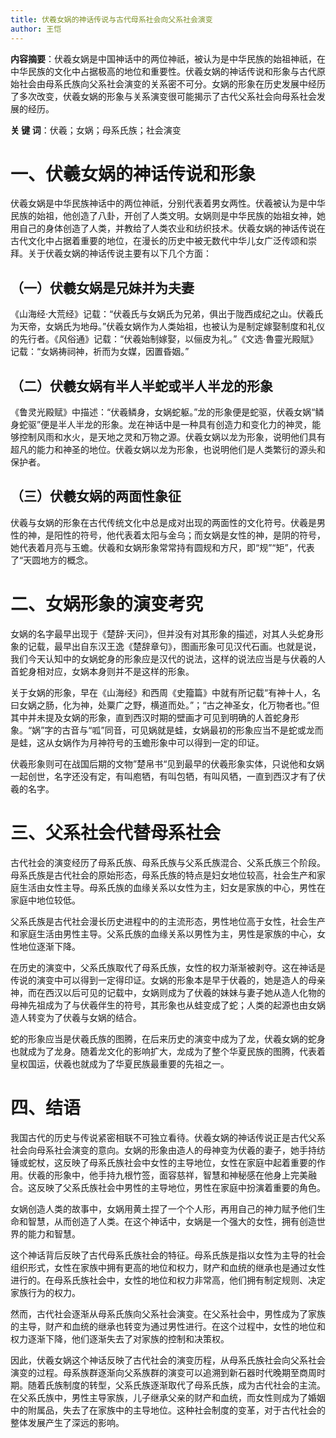 ```yaml
---
title: 伏羲女娲的神话传说与古代母系社会向父系社会演变
author: 王恺
---
```

**内容摘要**：伏羲女娲是中国神话中的两位神祇，被认为是中华民族的始祖神祇，在中华民族的文化中占据极高的地位和重要性。伏羲女娲的神话传说和形象与古代原始社会由母系氏族向父系社会演变的关系密不可分。女娲的形象在历史发展中经历了多次改变，伏羲女娲的形象与关系演变很可能揭示了古代父系社会向母系社会发展的经历。

**关 键 词**：伏羲；女娲；母系氏族；社会演变

# 一、伏羲女娲的神话传说和形象

伏羲女娲是中华民族神话中的两位神祇，分别代表着男女两性。伏羲被认为是中华民族的始祖，他创造了八卦，开创了人类文明。女娲则是中华民族的始祖女神，她用自己的身体创造了人类，并教给了人类农业和纺织技术。伏羲女娲的神话传说在古代文化中占据着重要的地位，在漫长的历史中被无数代中华儿女广泛传颂和崇拜。关于伏羲女娲的神话传说主要有以下几个方面：

## （一）伏羲女娲是兄妹并为夫妻

《山海经·大荒经》记载：“伏羲氏与女娲氏为兄弟，俱出于陇西成纪之山。伏羲氏为天帝，女娲氏为地母。”伏羲女娲作为人类始祖，也被认为是制定嫁娶制度和礼仪的先行者。《风俗通》记载：“伏羲始制嫁娶，以俪皮为礼。”《文选·魯靈光殿賦》记载：“女娲祷祠神，祈而为女媒，因置昏姻。”

## （二）伏羲女娲有半人半蛇或半人半龙的形象

《鲁灵光殿赋》中描述：“伏羲鳞身，女娲蛇躯。”龙的形象便是蛇驱，伏羲女娲“鳞身蛇驱”便是半人半龙的形象。龙在神话中是一种具有创造力和变化力的神灵，能够控制风雨和水火，是天地之灵和万物之源。伏羲女娲以龙为形象，说明他们具有超凡的能力和神圣的地位。伏羲女娲以龙为形象，也说明他们是人类繁衍的源头和保护者。

## （三）伏羲女娲的两面性象征

伏羲与女娲的形象在古代传统文化中总是成对出现的两面性的文化符号。伏羲是男性的神，是阳性的符号，他代表着太阳与金乌；而女娲是女性的神，是阴的符号，她代表着月亮与玉蟾。伏羲和女娲形象常常持有圆规和方尺，即“规”“矩”，代表了“天圆地方的概念。

# 二、女娲形象的演变考究

女娲的名字最早出现于《楚辞·天问》，但并没有对其形象的描述，对其人头蛇身形象的记载，最早出自东汉王逸《楚辞章句》，图画形象可见汉代石画。也就是说，我们今天认知中的女娲蛇身的形象应是汉代的说法，这样的说法应当是与伏羲的人首蛇身相对应，女娲本身则并不是这样的形象。

关于女娲的形象，早在《山海经》和西周《史籀篇》中就有所记载“有神十人，名曰女娲之肠，化为神，处粟广之野，横道而处。”；“古之神圣女，化万物者也。”但其中并未提及女娲的形象，直到西汉时期的壁画才可见到明确的人首蛇身形象。“娲”字的古音与“呱”同音，可见娲就是蛙，女娲最初的形象应当不是蛇或龙而是蛙，这从女娲作为月神符号的玉蟾形象中可以得到一定的印证。

伏羲形象则可在战国后期的文物”楚帛书“见到最早的伏羲形象实体，只说他和女娲一起创世，名字还没有定，有叫庖牺，有叫包牺，有叫风牺，一直到西汉才有了伏羲的名字。

# 三、父系社会代替母系社会

古代社会的演变经历了母系氏族、母系氏族与父系氏族混合、父系氏族三个阶段。母系氏族是古代社会的原始形态，母系氏族的特点是妇女地位较高，社会生产和家庭生活由女性主导。母系氏族的血缘关系以女性为主，妇女是家族的中心，男性在家庭中地位较低。

父系氏族是古代社会漫长历史进程中的的主流形态，男性地位高于女性，社会生产和家庭生活由男性主导。父系氏族的血缘关系以男性为主，男性是家族的中心，女性地位逐渐下降。

在历史的演变中，父系氏族取代了母系氏族，女性的权力渐渐被剥夺。这在神话是传说的演变中可以得到一定得印证。女娲的形象本是早于伏羲的，她是造人的母亲神，而在西汉以后可见的记载中，女娲则成为了伏羲的妹妹与妻子她从造人化物的母神先祖成为了与伏羲伴生的符号，其形象也从蛙变成了蛇；人类的起源也由女娲造人转变为了伏羲与女娲的结合。

蛇的形象应当是伏羲氏族的图腾，在后来历史的演变中成为了龙，伏羲女娲的蛇身也就成为了龙身。随着龙文化的影响扩大，龙成为了整个华夏民族的图腾，代表着皇权国运，伏羲也就成为了华夏民族最重要的先祖之一。

# 四、结语

我国古代的历史与传说紧密相联不可独立看待。伏羲女娲的神话传说正是古代父系社会向母系社会演变的意向。女娲的形象由造人的母神变为伏羲的妻子，她手持纺锤或蛇杖，这反映了母系氏族社会中女性的主导地位，女性在家庭中起着重要的作用。伏羲的形象中，他手持九根竹签，面容慈祥，智慧和神秘感在他身上完美融合。这反映了父系氏族社会中男性的主导地位，男性在家庭中扮演着重要的角色。

女娲创造人类的故事中，女娲用黄土捏了一个个人形，再用自己的神力赋予他们生命和智慧，从而创造了人类。在这个神话中，女娲是一个强大的女性，拥有创造世界的能力和智慧。

这个神话背后反映了古代母系氏族社会的特征。母系氏族是指以女性为主导的社会组织形式，女性在家族中拥有更高的地位和权力，财产和血统的继承也是通过女性进行的。在母系氏族社会中，女性的地位和权力非常高，他们拥有制定规则、决定家族行为的权力。

然而，古代社会逐渐从母系氏族向父系社会演变。在父系社会中，男性成为了家族的主导，财产和血统的继承也转变为通过男性进行。在这个过程中，女性的地位和权力逐渐下降，他们逐渐失去了对家族的控制和决策权。

因此，伏羲女娲这个神话反映了古代社会的演变历程，从母系氏族社会向父系社会演变的过程。母系族群逐渐向父系族群的演变可以追溯到新石器时代晚期至商周时期。随着氏族制度的转型，父系氏族逐渐取代了母系氏族，成为古代社会的主流。在父系氏族中，男性主导家族，儿子继承父亲的财产和血统，而女性则成为了婚姻中的附属品，失去了在家族中的主导地位。这种社会制度的变革，对于古代社会的整体发展产生了深远的影响。

